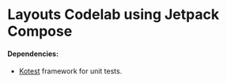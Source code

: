 Layouts Codelab using Jetpack Compose
=========

#### Dependencies:

* [Kotest](https://kotest.io/) framework for unit tests.

